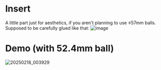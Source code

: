 # Insert

A little part just for aesthetics, if you aren't planning to use ≤57mm balls. \
Supposed to be carefully glued like that:
![image](https://github.com/user-attachments/assets/fe4bce44-45b6-4c9f-8201-1b5abfcd5d60)

# Demo (with 52.4mm ball)

![20250218_003929](https://github.com/user-attachments/assets/5c2754ba-ee1f-497b-ac9f-bbb0b0ed39ce)

